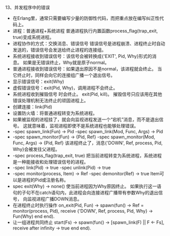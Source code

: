 13、并发程序中的错误
 - 在Erlang里，通常只需要编写少量的防御性代码，而把重点放在编写纠正性代码上。
 - 进程：普通进程+系统进程
    普通进程执行内置函数process_flag(trap_exit, true)变成系统进程。
 - 进程协作的方式：交换消息、错误信号
    错误信号是进程崩溃、进程终止时自动发送的，错误信号会发送给终止进程的连接组。
 - 系统进程接收到错误信号：该信号会被转换成{'EXIT', Pid, Why}形式的消息。
    如果是无错误终止，Why就是原子normal。
 - 普通进程接收到错误信号：如果退出原因不是normal，该进程就会终止。
    当它终止时，同样会向它的连接组广播一个退出信号。
 - 显示错误信号：exit(Why)
 - 虚假错误信号：exit(Pid, Why)，调用进程不会终止。
 - 系统进程收到摧毁信号 时会终止。 exit(Pid, kill)。
    摧毁信号只应该用在其他错误处理机制无法终止的顽固进程上。
 - 创建连接：link(Pid)
 - 设置防火墙：将普通进程转变为系统进程。
 - 如果被监视的进程挂了，就会向监视进程发送一个“宕机”消息，而不是退出信号。
    这就意味着，监视进程即使不是系统进程也能够处理错误。
 - -spec spawn_link(Fun) -> Pid
   -spec spawn_link(Mod, Func, Args) -> Pid
 - -spec spawn_monitor(Fun) -> {Pid, Ref}
   -spec spawn_monitor(Mod, Func, Args) -> {Pid, Ref}
   该进程终止了，消息{'DOWN', Ref, process, Pid, Why}会被发往父进程。
 - -spec process_flag(trap_exit, true)
    把当前进程转变为系统进程，系统进程是一种能接收和处理错误信号的进程。
 - -spec link(Pid) -> true
   -spec unlink(Pid) -> true
 - -spec monitor(process, Item) -> Ref
   -spec demonitor(Ref) -> true
    Item可以是进程的Pid或注册名称。
 - spec exit(Why) -> none()
    使当前进程因为Why原因终止。
    如果执行这一语句的子句不在catch语句内，此进程会向连接进程广播带有参数Why的退出信号，
    向监视进程广播DOWN消息。
 - 在进程终止时执行操作
    on_exit(Pid, Fun) ->
        spawn(fun() ->
                Ref = monitor(process, Pid),
                receive
                    {'DOWN', Ref, process, Pid, Why} ->
                        Fun(Why)
                end
             end).
 - 让一组进程共同终止
    start(Fs) ->
        spawn(fun() ->
                [spawn_link(F) || F <- Fs],
                receive
                    after
                        infinity -> true
                end
             end).   
